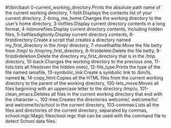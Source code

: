 #!/bin/bash
0-current_working_directory:Prints the absolute path name of the current working directory, 1-listit:Displays the contents list of your current directory, 2-bring_me_home:Changes the working directory to the user’s home directory, 3-listfiles:Display current directory contents in a long format,  4-listmorefiles:Display current directory contents, including hidden files, 5-listfilesdigitonly:Display current directory contents, 6-firstdirectory:Create a script that creates a directory named my_first_directory in the /tmp/ directory, 7-movethatfile:Move the file betty from /tmp/ to /tmp/my_first_directory, 8-firstdelete:Delete the file betty, 9-firstdirdeletion:Delete the directory my_first_directory that is in the /tmp directory, 10-back:Changes the working directory to the previous one, 11-lists:lists all files(even the hidden ones), 12-file_type:Prints the type of the file named iamafile, 13-symbolic_link:Create a symbolic link to /bin/ls, named __ls__, 14-copy_html:Copies all the HTML files from the current working directory to the parent of the working directory, 100-lets_move:Moves all files beginning with an uppercase letter to the directory /tmp/u, 101-clean_emacs:Deletes all files in the current working directory that end with the character ~,  102-tree:Creates the directories welcome/, welcome/to/ and welcome/to/school in the current directory, 103-commas:Lists all the files and directories of the current directory, separated by commas, school.mgc:Magic fileschool.mgc that can be used with the command file to detect School data files.
